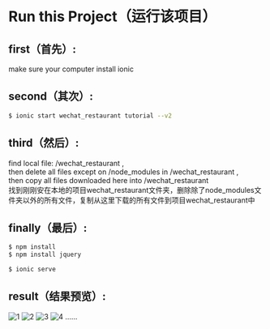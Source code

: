 Run this Project（运行该项目）
=====================


## first（首先）:
make sure your computer install ionic

## second（其次）:

```bash
$ ionic start wechat_restaurant tutorial --v2
```

## third（然后）:

 find local file: /wechat_restaurant , 
<br /> then delete all files except on /node_modules in /wechat_restaurant , 
<br /> then copy all files downloaded here into /wechat_restaurant
<br /> 找到刚刚安在本地的项目wechat_restaurant文件夹，删除除了node_modules文件夹以外的所有文件，复制从这里下载的所有文件到项目wechat_restaurant中
## finally（最后）:

```bash
$ npm install
$ npm install jquery
```

```bash
$ ionic serve
```
## result（结果预览）:
![1](http://oma2qb194.bkt.clouddn.com/1.png)
![2](http://oma2qb194.bkt.clouddn.com/2.png)
![3](http://oma2qb194.bkt.clouddn.com/3.png)
![4](http://oma2qb194.bkt.clouddn.com/4.png)
......


